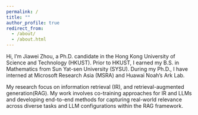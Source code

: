 ```yaml
---
permalink: /
title: ""
author_profile: true
redirect_from: 
  - /about/
  - /about.html
---
```


Hi, I’m Jiawei Zhou, a Ph.D. candidate in the Hong Kong University of Science and Technology (HKUST). Prior to HKUST, I earned my B.S. in Mathematics from Sun Yat-sen University (SYSU). During my Ph.D., I have interned at Microsoft Research Asia (MSRA) and Huawai Noah’s Ark Lab. 

My research focus on information retrieval (IR), and retrieval-augmented generation(RAG). My work involves co-training approaches for IR and LLMs and developing end-to-end methods for capturing real-world relevance across diverse tasks and LLM configurations within the RAG framework.